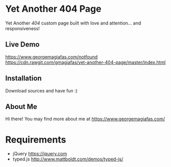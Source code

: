 Yet Another 404 Page
=======================
Yet Another *404* custom page built with love and attention... and responsiveness!

Live Demo
----------------------
https://www.georgemagiafas.com/notfound  
https://cdn.rawgit.com/gmagiafas/yet-another-404-page/master/index.html

Installation
-----------------------
Download sources and have fun :)

About Me
-----------------------
Hi there! You may find more about me at https://www.georgemagiafas.com/

Requirements
======================
* jQuery https://jquery.com
* typed.js http://www.mattboldt.com/demos/typed-js/

